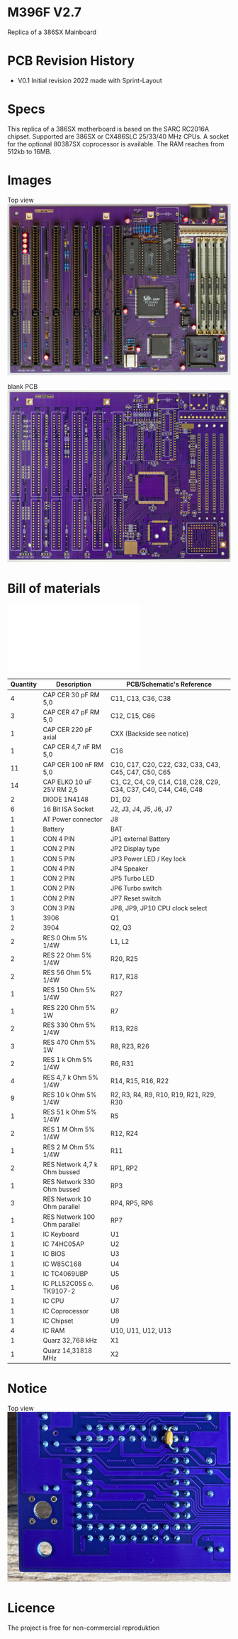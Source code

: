 # M396F V2.7

Replica of a 386SX Mainboard

# PCB Revision History

- V0.1 Initial revision 2022 made with Sprint-Layout

# Specs

This replica of a 386SX motherboard is based on the SARC RC2016A chipset. Supported are 386SX or CX486SLC 25/33/40 MHz CPUs. A socket for the optional 80387SX coprocessor is available. The RAM reaches from 512kb to 16MB.

# Images

Top view
[![](images/build_complete.jpg 'top view')](#topview)

blank PCB
[![](images/blank_pcb.jpg 'blank pcb')](#blank)

# Bill of materials

[![](bom/M396F_V2.7.txt 'bom')](#bom)

| Quantity | Description                  | PCB/Schematic's Reference                                        |
| -------- | ---------------------------- | ---------------------------------------------------------------- |
| 4        | CAP CER 30 pF RM 5,0         | C11, C13, C36, C38                                               |
| 3        | CAP CER 47 pF RM 5,0         | C12, C15, C66                                                    |
| 1        | CAP CER 220 pF axial         | CXX (Backside see notice)                                        |
| 1        | CAP CER 4,7 nF RM 5,0        | C16                                                              |
| 11       | CAP CER 100 nF RM 5,0        | C10, C17, C20, C22, C32, C33, C43, C45, C47, C50, C65            |
| 14       | CAP ELKO 10 uF 25V RM 2,5    | C1, C2, C4, C9, C14, C18, C28, C29, C34, C37, C40, C44, C46, C48 |
| 2        | DIODE 1N4148                 | D1, D2                                                           |
| 6        | 16 Bit ISA Socket            | J2, J3, J4, J5, J6, J7                                           |
| 1        | AT Power connector           | J8                                                               |
| 1        | Battery                      | BAT                                                              |
| 1        | CON 4 PIN                    | JP1 external Battery                                             |
| 1        | CON 2 PIN                    | JP2 Display type                                                 |
| 1        | CON 5 PIN                    | JP3 Power LED / Key lock                                         |
| 1        | CON 4 PIN                    | JP4 Speaker                                                      |
| 1        | CON 2 PIN                    | JP5 Turbo LED                                                    |
| 1        | CON 2 PIN                    | JP6 Turbo switch                                                 |
| 1        | CON 2 PIN                    | JP7 Reset switch                                                 |
| 3        | CON 3 PIN                    | JP8, JP9, JP10 CPU clock select                                  |
| 1        | 3906                         | Q1                                                               |
| 2        | 3904                         | Q2, Q3                                                           |
| 2        | RES 0 Ohm 5% 1/4W            | L1, L2                                                           |
| 2        | RES 22 Ohm 5% 1/4W           | R20, R25                                                         |
| 2        | RES 56 Ohm 5% 1/4W           | R17, R18                                                         |
| 1        | RES 150 Ohm 5% 1/4W          | R27                                                              |
| 1        | RES 220 Ohm 5% 1W            | R7                                                               |
| 2        | RES 330 Ohm 5% 1/4W          | R13, R28                                                         |
| 3        | RES 470 Ohm 5% 1W            | R8, R23, R26                                                     |
| 2        | RES 1 k Ohm 5% 1/4W          | R6, R31                                                          |
| 4        | RES 4,7 k Ohm 5% 1/4W        | R14, R15, R16, R22                                               |
| 9        | RES 10 k Ohm 5% 1/4W         | R2, R3, R4, R9, R10, R19, R21, R29, R30                          |
| 1        | RES 51 k Ohm 5% 1/4W         | R5                                                               |
| 2        | RES 1 M Ohm 5% 1/4W          | R12, R24                                                         |
| 1        | RES 2 M Ohm 5% 1/4W          | R11                                                              |
| 2        | RES Network 4,7 k Ohm bussed | RP1, RP2                                                         |
| 1        | RES Network 330 Ohm bussed   | RP3                                                              |
| 3        | RES Network 10 Ohm parallel  | RP4, RP5, RP6                                                    |
| 1        | RES Network 100 Ohm parallel | RP7                                                              |
| 1        | IC Keyboard                  | U1                                                               |
| 1        | IC 74HC05AP                  | U2                                                               |
| 1        | IC BIOS                      | U3                                                               |
| 1        | IC W85C168                   | U4                                                               |
| 1        | IC TC4069UBP                 | U5                                                               |
| 1        | IC PLL52C05S o. TK9107-2     | U6                                                               |
| 1        | IC CPU                       | U7                                                               |
| 1        | IC Coprocessor               | U8                                                               |
| 1        | IC Chipset                   | U9                                                               |
| 4        | IC RAM                       | U10, U11, U12, U13                                               |
| 1        | Quarz 32,768 kHz             | X1                                                               |
| 1        | Quarz 14,31818 MHz           | X2                                                               |

# Notice

Top view
[![](images/backside.jpg 'backside')](#backside)

# Licence

The project is free for non-commercial reproduktion
